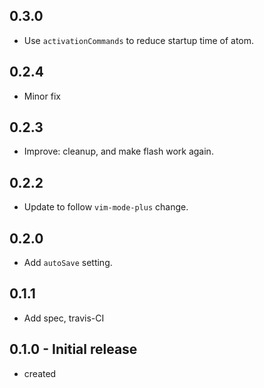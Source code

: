 ## 0.3.0
- Use `activationCommands` to reduce startup time of atom.

## 0.2.4
- Minor fix

## 0.2.3
- Improve: cleanup, and make flash work again.

## 0.2.2
- Update to follow `vim-mode-plus` change.

## 0.2.0
- Add `autoSave` setting.

## 0.1.1
- Add spec, travis-CI

## 0.1.0 - Initial release
- created
